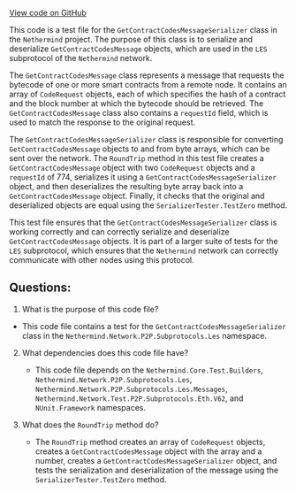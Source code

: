 [View code on GitHub](https://github.com/nethermindeth/nethermind/Nethermind.Network.Test/P2P/Subprotocols/Les/GetContractCodesMessageSerializerTests.cs)

This code is a test file for the `GetContractCodesMessageSerializer` class in the `Nethermind` project. The purpose of this class is to serialize and deserialize `GetContractCodesMessage` objects, which are used in the `LES` subprotocol of the `Nethermind` network. 

The `GetContractCodesMessage` class represents a message that requests the bytecode of one or more smart contracts from a remote node. It contains an array of `CodeRequest` objects, each of which specifies the hash of a contract and the block number at which the bytecode should be retrieved. The `GetContractCodesMessage` class also contains a `requestId` field, which is used to match the response to the original request.

The `GetContractCodesMessageSerializer` class is responsible for converting `GetContractCodesMessage` objects to and from byte arrays, which can be sent over the network. The `RoundTrip` method in this test file creates a `GetContractCodesMessage` object with two `CodeRequest` objects and a `requestId` of 774, serializes it using a `GetContractCodesMessageSerializer` object, and then deserializes the resulting byte array back into a `GetContractCodesMessage` object. Finally, it checks that the original and deserialized objects are equal using the `SerializerTester.TestZero` method.

This test file ensures that the `GetContractCodesMessageSerializer` class is working correctly and can correctly serialize and deserialize `GetContractCodesMessage` objects. It is part of a larger suite of tests for the `LES` subprotocol, which ensures that the `Nethermind` network can correctly communicate with other nodes using this protocol.
## Questions: 
 1. What is the purpose of this code file?
   - This code file contains a test for the `GetContractCodesMessageSerializer` class in the `Nethermind.Network.P2P.Subprotocols.Les` namespace.

2. What dependencies does this code file have?
   - This code file depends on the `Nethermind.Core.Test.Builders`, `Nethermind.Network.P2P.Subprotocols.Les`, `Nethermind.Network.P2P.Subprotocols.Les.Messages`, `Nethermind.Network.Test.P2P.Subprotocols.Eth.V62`, and `NUnit.Framework` namespaces.

3. What does the `RoundTrip` method do?
   - The `RoundTrip` method creates an array of `CodeRequest` objects, creates a `GetContractCodesMessage` object with the array and a number, creates a `GetContractCodesMessageSerializer` object, and tests the serialization and deserialization of the message using the `SerializerTester.TestZero` method.